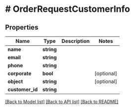 # # OrderRequestCustomerInfo

## Properties

Name | Type | Description | Notes
------------ | ------------- | ------------- | -------------
**name** | **string** |  |
**email** | **string** |  |
**phone** | **string** |  |
**corporate** | **bool** |  | [optional]
**object** | **string** |  | [optional]
**customer_id** | **string** |  |

[[Back to Model list]](../../README.md#models) [[Back to API list]](../../README.md#endpoints) [[Back to README]](../../README.md)
